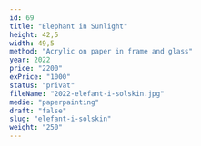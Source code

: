 ```yaml
---
id: 69
title: "Elephant in Sunlight"
height: 42,5
width: 49,5
method: "Acrylic on paper in frame and glass"
year: 2022
price: "2200"
exPrice: "1000"
status: "privat"
fileName: "2022-elefant-i-solskin.jpg"
medie: "paperpainting"
draft: "false"
slug: "elefant-i-solskin"
weight: "250"
---
```

